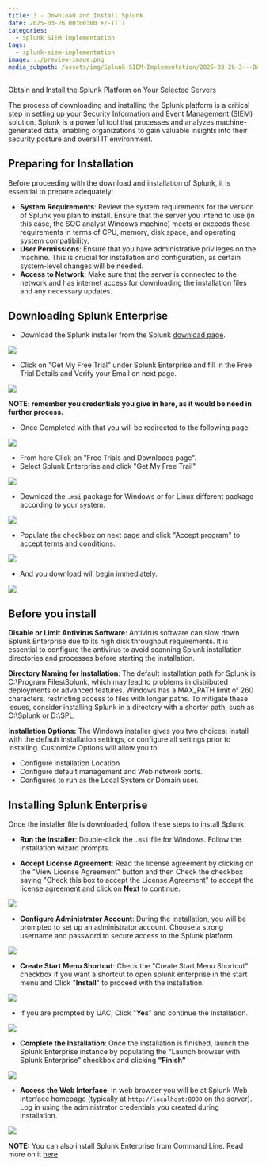 ```yaml
---
title: 3 - Download and Install Splunk
date: 2025-03-26 00:00:00 +/-TTTT
categories:
  - Splunk SIEM Implementation
tags:
  - splunk-siem-implementation
image: ../preview-image.png
media_subpath: /assets/img/Splunk-SIEM-Implementation/2025-03-26-3---Download-and-Install-Splunk/
---
```


Obtain and Install the Splunk Platform on Your Selected Servers
  
The process of downloading and installing the Splunk platform is a critical step in setting up your Security Information and Event Management (SIEM) solution. Splunk is a powerful tool that processes and analyzes machine-generated data, enabling organizations to gain valuable insights into their security posture and overall IT environment.  

## Preparing for Installation

Before proceeding with the download and installation of Splunk, it is essential to prepare adequately:  

- **System Requirements**: Review the system requirements for the version of Splunk you plan to install. Ensure that the server you intend to use (in this case, the SOC analyst Windows machine) meets or exceeds these requirements in terms of CPU, memory, disk space, and operating system compatibility.  
- **User Permissions**: Ensure that you have administrative privileges on the machine. This is crucial for installation and configuration, as certain system-level changes will be needed.  
- **Access to Network**: Make sure that the server is connected to the network and has internet access for downloading the installation files and any necessary updates.  

## Downloading Splunk Enterprise

-  Download the Splunk installer from the Splunk [download page](http://splunk.com/download). 

![](2025-03-26-3---Download-and-Install-Splunk-1.png)

- Click on "Get My Free Trial" under Splunk Enterprise and fill in the Free Trial Details and Verify your Email on next page.

![](2025-03-26-3---Download-and-Install-Splunk-2.png)

**NOTE: remember you credentials you give in here, as it would be need in further process.**

- Once Completed with that you will be redirected to the following page.

![](2025-03-26-3---Download-and-Install-Splunk-3.png)

- From here Click on "Free Trials and Downloads page".
- Select Splunk Enterprise and click "Get My Free Trail"

![](2025-03-26-3---Download-and-Install-Splunk-4.png)

- Download the `.msi` package for Windows or for Linux different package according to your system.

![](2025-03-26-3---Download-and-Install-Splunk-5.png)

- Populate the checkbox on next page and click "Accept program" to accept terms and conditions.

![](2025-03-26-3---Download-and-Install-Splunk-6.png)

- And you download will begin immediately. 

![](2025-03-26-3---Download-and-Install-Splunk-7.png)

## Before you install

**Disable or Limit Antivirus Software**: Antivirus software can slow down Splunk Enterprise due to its high disk throughput requirements. It is essential to configure the antivirus to avoid scanning Splunk installation directories and processes before starting the installation.  
  
**Directory Naming for Installation**:  The default installation path for Splunk is C:\Program Files\Splunk, which may lead to problems in distributed deployments or advanced features. Windows has a MAX_PATH limit of 260 characters, restricting access to files with longer paths. To mitigate these issues, consider installing Splunk in a directory with a shorter path, such as C:\Splunk or D:\SPL.

**Installation Options:** The Windows installer gives you two choices: Install with the default installation settings, or configure all settings prior to installing. Customize Options will allow you to:
- Configure installation Location
- Configure default management and Web network ports.
- Configures to run as the Local System or Domain user.

## Installing Splunk Enterprise
  
Once the installer file is downloaded, follow these steps to install Splunk:  
  
- **Run the Installer**: Double-click the `.msi` file for Windows. Follow the installation wizard prompts.  

- **Accept License Agreement**: Read the license agreement by clicking on the "View License Agreement" button and then Check the checkbox saying "Check this box to accept the License Agreement" to accept the license agreement and click on **Next** to continue.

![](2025-03-26-3---Download-and-Install-Splunk-8.png)

- **Configure Administrator Account**: During the installation, you will be prompted to set up an administrator account. Choose a strong username and password to secure access to the Splunk platform.  

![](2025-03-26-3---Download-and-Install-Splunk-9.png)

- **Create Start Menu Shortcut**: Check the "Create Start Menu Shortcut" checkbox if you want a shortcut to open splunk enterprise in the start menu and Click "**Install**" to proceed with the installation.
 
![](2025-03-26-3---Download-and-Install-Splunk-10.png)


- If you are prompted by UAC, Click "**Yes**" and continue the Installation.

![](2025-03-26-3---Download-and-Install-Splunk-11.png)
  
- **Complete the Installation**: Once the installation is finished, launch the Splunk Enterprise instance by populating the "Launch browser with Splunk Enterprise" checkbox and clicking **"Finish"** 

![](2025-03-26-3---Download-and-Install-Splunk-12.png)

  
- **Access the Web Interface**: In web browser you will be at Splunk Web interface homepage (typically at `http://localhost:8000` on the server). Log in using the administrator credentials you created during installation.  

![](2025-03-26-3---Download-and-Install-Splunk-13.png)

**NOTE:** You can also install Splunk Enterprise from Command Line. Read more on it [here](https://docs.splunk.com/Documentation/Splunk/9.4.1/Installation/InstallonWindowsviathecommandline)
  

